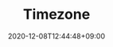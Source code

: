 ---
title: Timezone
description: 
date: 2020-12-08T12:44:48+09:00
draft: false
weight: 4
image: "" # relative path of /static/images folder
collapse: hide # show | hide | always
type: docs
---